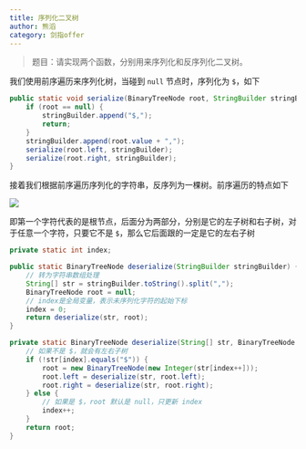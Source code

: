 ```yaml
---
title: 序列化二叉树
author: 熊滔
category: 剑指offer
---
```


> 题目：请实现两个函数，分别用来序列化和反序列化二叉树。

我们使用前序遍历来序列化树，当碰到 `null` 节点时，序列化为 `$`，如下

```java
public static void serialize(BinaryTreeNode root, StringBuilder stringBuilder) {
    if (root == null) {
        stringBuilder.append("$,");
        return;
    }
    stringBuilder.append(root.value + ",");
    serialize(root.left, stringBuilder);
    serialize(root.right, stringBuilder);
}
```

接着我们根据前序遍历序列化的字符串，反序列为一棵树。前序遍历的特点如下

<img src="https://gitee.com/lastknightcoder/blogimage/raw/master/202006282224.svg"/>


即第一个字符代表的是根节点，后面分为两部分，分别是它的左子树和右子树，对于任意一个字符，只要它不是 `$`，那么它后面跟的一定是它的左右子树

```java
private static int index;

public static BinaryTreeNode deserialize(StringBuilder stringBuilder) {
    // 转为字符串数组处理
    String[] str = stringBuilder.toString().split(",");
    BinaryTreeNode root = null;
    // index是全局变量，表示未序列化字符的起始下标
    index = 0;
    return deserialize(str, root);
}

private static BinaryTreeNode deserialize(String[] str, BinaryTreeNode root) {
    // 如果不是 $，就会有左右子树
    if (!str[index].equals("$")) {
        root = new BinaryTreeNode(new Integer(str[index++]));
        root.left = deserialize(str, root.left);
        root.right = deserialize(str, root.right);
    } else {
        // 如果是 $，root 默认是 null，只更新 index
        index++;
    }
    return root;
}
```

<Disqus />